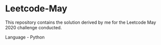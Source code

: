 # Leetcode-May

This repository contains the solution derived by me for the Leetcode May 2020 challenge conducted.

Language - Python 
